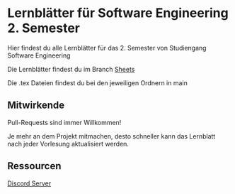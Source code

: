 # Lernblätter für Software Engineering 2. Semester

Hier findest du alle Lernblätter für das 2. Semester von Studiengang Software Engineering

Die Lernblätter findest du im Branch [Sheets](https://github.tik.uni-stuttgart.de/st192450/2.Semester/tree/Sheets)

Die .tex Dateien findest du bei den jeweiligen Ordnern in main

## Mitwirkende

Pull-Requests sind immer Willkommen! 

Je mehr an dem Projekt mitmachen, desto schneller kann das Lernblatt nach jeder Vorlesung aktualisiert werden. 

## Ressourcen
[Discord Server](https://discord.gg/FTWPwx8fRj)
